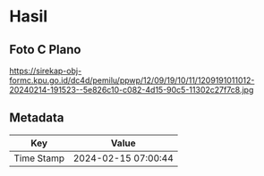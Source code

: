 # Hasil

## Foto C Plano

https://sirekap-obj-formc.kpu.go.id/dc4d/pemilu/ppwp/12/09/19/10/11/1209191011012-20240214-191523--5e826c10-c082-4d15-90c5-11302c27f7c8.jpg


## Metadata

| Key        | Value               |
| ---------- | ------------------- |
| Time Stamp | 2024-02-15 07:00:44 |



